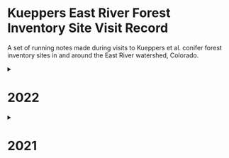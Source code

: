 # Kueppers East River Forest Inventory Site Visit Record

A set of running notes made during visits to Kueppers et al. conifer forest inventory sites in and around the East River watershed, Colorado. 

<details>
    <summary>
        <h1>2022</h1>
    </summary>
<p>
## 9/24/22
### XX-CAR3
Arrived: NA  
Exited: NA  
Personnel: Worsham  
Sensor data download and maintenance. Even more animal damage than in August. Had to replace a bunch of stuff...  

### SG-SWR1
Arrived: 12:10  
Exited: 13:00  
Personnel: Worsham, Wainwright  
Sensor data download and maintenance. No major changes since June. Replaced jar on one probe due to animal damage, but no issues with sensors themselves.

### SG-NES1
Arrived: 09:50  
Exited: 11:00  
Personnel: Worsham, Wainwright
Sensor data download and maintenance. Replaced several sensors. No major changes since August.

### XX-PLN2
Arrived: 07:45  
Exited: 08:15  
Personnel: Worsham  
Sensor data download and maintenance. Site in good shape. No major changes since June.

## 9/23/22
### ER-APU1
Arrived: 16:25  
Exited: 17:45 
Personnel: Worsham, Wainwright, Wielandt  
Sensor data download and maintenance. Clear day, beautiful. 

## 9/21/2
### SR-PVG1
Arrived: NA  
Exited: NA  
Personnel: Worsham  
Sensor data download and maintenance. Very rainy, cool. No major changes since August. 

### ER-BME1
Arrived: NA  
Exited: NA  
Personnel: Worsham  
Sensor data download and maintenance. HOBO cables destroyed, otherwise OK. Field-spliced HOBO cables. Replaced a few previously removed sensors. 

### ER-APL1
Arrived: 08:00  
Exited: 08:45  
Personnel: Worsham  
Sensor data download and maintenance. Site in good shape. Cool, clear. No additional significant animal damage. Potential re-growth evident on a few severely defoliated trees. 

## 9/16/22
### CC-CVS1
Arrived: NA  
Exited: NA  
Personnel: Worsham  
Sensor data download and maintenance.  

## 9/15/22
### ER-GT1
Arrived: 13:30  
Exited: 14:25  
Personnel: Worsham  
Sensor data download and maintenance. Rainy, cool. T≈10ºC

## 8/17/22
### XX-CAR3
Arrrived: 08:15  
Exited: 11:20  
Personnel: Worsham, Sewanee (4)  
Mortality survey. Rain, fog, drip. T≈60ºF. Animal damage to soil moisture logger. Plugged cables back in. Did not address bent snow probe (D85B15).  

## 8/16/22
### WG-WGM1
Arrived: 15:45  
Exited: 17:50  
Personnel: Worsham, Powell T, Davis B  
Mortality survey. Completed survey in afternoon, in < 2 hours. 

### ER-APL1
Arrived: 08:15  
Exited: 12:50  
Personnel: Worsham, Powell T, Sewanee  
Mortality survey. Complete. Took B cores from 5 trees. 

## 8/15/22
### CC-CVN1
Personnel: Powell T, Sewanee  
Mortality survey. Finished about 1/3 and descended for lightning storm. 

### CC-EMN1
Personnel: Powell T, Sewanee  
Mortality survey. Complete.

## 8/14/22
### CC-CVS1
Personnel: Powell T, Sewanee  
Mortality survey. Complete.

### CC-CVN2
Personnel: Powell T, Sewanee  
Mortality survey. Complete. 

## 8/12/22
### SG-NES1
Personnel: Powell T, Sewanee  
Mortality survey. Complete.

### SG-NES2
Personnel: Powell T, Sewanee  
Mortality survey. Complete. 

### SG-NWS1
Personnel: Powell T, Sewanee  
Completed site installation and first census. Geotagged corners.

## 8/11/22
### SG-NWS1
Arrived: 09:15  
Exited: 13:10  
Personnel: Worsham, Powell T, Powell MT, Sewanee  
Installation and first census. Very dense site. Cool, moderate moisture in morning. Did not complete. Storm built quickly in afternoon, and we descended in a hurry amid frequent lightning and thunder. 

### SG-NES1
Arrived: 11:20  
Exited: 11:40  
Personnel: Worsham  
Sensor maintenance. Reinstalled and relaunched HOBO air T/RH sensor using new mount.

## 8/10/22
### ER-APL1
Arrived: 13:20  
Exited: 15:55  
Personnel: Worsham, Powell MT, Ramsey  
Mortality survey. Partway through the first lane, Worsham started doing smaller trees on his own and recording notes in field notebook 2022-1. This covered trees with tag numbers 6304+. Light rain and some hail. Thunder. Left before finishing second lane. 

### SR-PVG1
Arrived: 08:20  
Exited: 10:45  
Personnel: Worsham, Powell MT, Ramsey
Mortality survey and sensor maintenance. Site was damp, as usual. Coral fungus and devil's fingers fruiting. Finished mortality survey quickly, as there were only about 80 trees. 

## 8/9/22
### XX-FAR1
Arrived: 09:45   
Exited: 16:00  
Personnel: Worsham, Powell MT, Sewanee (5)  
Installation and first census. About 300 trees, so moderately dense. In the upper left corner of the plot are a lot of dense pines. Otherwise clumpy. Sparse understory, and mostly fir in the smaller age classes. Somewhat dry site, lying on a local nose just above a small intermittent drainage, which was dry today. At landscape scale, the site is somewhat concave. 

### ER-BME3
Arrived: NA  
Exited: NA  
Personnel: Powell T, Sewanee (2)  
Installation and first census. Two students went to finish BME3 with Powell T. Others went to XX-FAR1. Completed inventory.

## 8/8/22
### ER-BME3
Arrived: 14:20  
Exited: 17:30  
Personnel: Powell T, Worsham, Powell MT, Sewanee (7)  
Installation and first census. Split the 10-person crew up. Three went to ER-BME3 (Powell T leading) while the rest stayed in ER-BME1 for mortality survey (Worsham leading). Installed site. Site is of moderate density and moderate moisture. Canopy is closely packed and stand is mixed age. Saw snowshoe hare. 

### ER-BME1
Arrived: 09:45  
Exited: 13:40  
Personnel: Powell T, Worsham, Powell MT, Sewanee (5)  
Mortality survey and coring. Split the 10-person crew up. Three went to ER-BME3 (Powell T leading) while the rest stayed in ER-BME1 for mortality survey (Worsham leading). Completed mortality survey in 4 hours. A couple of trees were difficult to find. Seems like a relatively low mortality rate, compared to some others we've seen. Took cores from 5 fir and 4 spruce, randomly sampled, for B cores in this series. 

## 8/7/22
### ER-GT1
Arrived: NA  
Exited: NA  
Personnel: Powell T, Powell MT, Worsham, Sewanee  
Mortality survey and coring. First plot with 7-student Sewanee crew, plus T and MT Powell. Worsham arrived from Denver a few hours after the crew started. Took cores from 5 fir and 4 spruce, randomly sampled, for B cores in this series. Inspected sensors and found damage to FC5299. 

## 7/22/22
### ER-BME3
Arrived: 09:20  
Exited: 11:10  
Personnel: Kueppers, Worsham  
Installed plot corners for inventory in August. 

## 7/19/22
### SG-NES1
Arrived: 09:45  
Exited: 13:30  
Personnel: Worsham, Henderson A, Peterson A  
Coring. No major changes in site since July. Very warm and dry. T=75ºF. Understory lush, snow gone. Less than 5% cloud cover at arrival and clear through day. Removed broken snow DTP array.

## 7/17/22
### ER-APU1
Arrived: NA  
Exited: NA  
Personnel: Worsham, Henderson A, Peterson A   
Coring. No major changes in site since June. Warm, windy and dry. All cores taken within plot boundaries.

## 7/14/22
### XX-CAR3
Arrived: 09:15  
Exited: 14:00  
Personnel: Worsham, Henderson A  
Coring. Dry site. 50% cloud cover at arrival, but clearing. Storms at 13:30. No major changes in site since June. T=70ºF. Had to go outside the plot boundaries for several ABLA and did not get a full 20. Additional trees located along N and W edges within 10 m of plot boundary. 

## 7/13/22
### SR-PVG1
Arrived: NA  
Exited: NA  
Personnel: Worsham, Kaufman E  
Coring. Site dry. Storms toward noon. Had to go outside plot boundaries for several trees. Additional trees located along N edge within 10 m of plot boundary, except 8682 at NE corner and 8688, just W of NW corner. Removed broken snow probe (D0E2CF) and broken soil probe (F69C60).

### CC-CVS1
Arrived: 08:50  
Exited: 11:00  
Personnel: Worsham, Kaufman E  
Coring. Clear morning. T≈60ºF. Site damp at arrival. Sampled out-of-plot (OOP) trees. Additional trees located along N and E edges within 10 m of plot boundary. Tagged and measured DBH, CII, canopy position for new OOP trees.

## 7/12/22
### CC-CVS1
Arrived: 09:30  
Exited: 15:45  
Personnel: Worsham  
Coring. Cored all possible trees within CC-CVS1 plot boundaries. Still need to core 9 ABLA outside plot. For a timing benchmark, was able to take A and B cores from 24 trees in 6 hours. Removed dead soil probe CD187B.

## 7/11/22
### CC-CVS1
Arrived: 13:30  
Exited: 15:30  
Personnel: Worsham  
Coring. Sampled A and B cores from 7 trees. Will likely need to sample ABLA out of plot (OOP), as there just aren't very many canopy ABLA within bounds. 

### Research Meadow
Personnel: Worsham  
Practice coring in research meadow trees. Key lessons: (1) measure sapwood depth before putting core in straw... (2) try to keep the borer vertically perpendicular to the growth angle of the tree for most accurate ring-widths.

## 6/16/22
### CC-CVS1
Arrived: 07:55  
Exited: 09:30  
Personnel: Worsham  
Sensor data download and maintenance. Took gland-to-ground and other measurements for all sensors. 

## 6/15/22
### SG-SWR1
Personnel: Worsham, Kueppers, Fauteux  
Relaunched HOBO air T/RH logger, having forgotten to do so on 6/9/21. Sampling begins at 13:00. 

### SG-NES1
Arrived: 11:10  
Exited: 11:55  
Personnel: Worsham, Kueppers  
Sensor data download and maintenance. Site mostly dry. Still some snow covering soil sensors, so did not get full GTG measurements, though all data were retrievable. 

### SG-NWS1
Arrived: NA  
Exited: NA  
Personnel: Worsham, Kueppers, Fauteux  
Site installation. Set up 4 corners for inventory in August. Did not take GPS readings. Need to do so in August. Site sits a few hundred m beyond the summit of Snodgrass and is QUITE DENSE and uneven-aged. Mild slope, a few snow-maintained gaps, fairly dry WNW facing site. Lots of ABLA and even more PIEN in understory. No PICO evident. Temperature is remarkably cool (T≈40ºF), compared to other aspects on Snodgrass, with <5% snow evident, despite much more remaining on N aspects near summit. Likely has had a short growing season historically, but now longer, as suggested by the abundance of seedlings and saplings and relatively short-statured older trees. Patchy ground cover is primarily *Vaccinium myrtillus*.

## 6/14/22
### ER-APU1  
Arrived: 10:40  
Exited: 12:30  
Personnel: Worsham, Fauteux  
Sensor data download and maintenance. Approach was very difficult for Fauteux. Took over 2 hours to access site, and scrambling was quite uncomfortable. Keep in mind for research assistants with limited experience in mountain terrain in future. 

## 6/13/22
### SR-PVG1
Arrived: NA  
Exited: NA  
Personnel: Worsham, Fauteux  

Sensor data download and maintenance. Site somewhat moist. 30% snow in plot, but no snow in contact with sensors. Lots of deadfall, likely more than in 2021. Very little ground cover, perhaps because of cattle grazing in summer/fall 2021. Sensor site in very poor condition. See maintenance records for details. 

### XX-PLN2
Arrived: 09:00 
Exited: 10:40 
Personnel: Worsham, Fateux  

Sensor data download and maintenance. Site is generally in good shape. No bends or warps on the DTP probes. Soil looks very dry. Clear day, but somewhat smoky/hazy and light wind. 

## 6/12/22
### XX-FAR1
Arrived: 07:30  
Exited: 10:00  
Personnel: Worsham, Kueppers, Fauteux  
Site installation at higher of two potential Brush Creek sites. Actually in Farris Creek drainage, so will name accordingly. It's a unique looking site. The surrounding area is some mature PIEN/ABLA but a lot of PICO interspersed. Nearby there are exclusive PICO stands and some past char still evident on deadfall and a few standing dead stems, suggesting a stand-clearing fire within the last century or so. Site itself is heavy on PICO. The slope is gentle, 5-10%, and the site is NW facing. Understory is sparse but LOTS of PIEN seedlings and saplings. Not much PIEN in the canopy, it appears, but much ABLA. E corner abuts a deep, likely intermittent drainage with some surface flow on 6/12/22. Soil is shallow, and there is abundant deadfall, especially to the N and W of the plot, including some large dead within the plot bounds. 

## 6/11/22
### ER-BME3
Arrived: NA  
Exited: NA  
Personnel: Worsham, Kueppers, Fauteux  
Site installation at third Baldy East site. Found viable site about 10 m E of original proposed plot. Still a lot of snow on the ground, so couldn't finalize corners. Will need to return to set corners in July. Used a red handkerchief for flagging. Put in 2 corner stakes where soil was exposed and geotagged all proposed corner locations, but will need to update geotags once corners are adjusted for slope and finalized. Slope angle is mild and the site faces approximately E, to the extent it has an aspect at all. Small bump or drop near center, parallel to slope. May just be a buried tree, but may want to reevaluate site for suitability after snowmelt. That soil which is exposed is very rocky, but hard to assess understory and ground cover. Need to look out for standing water and drainage after melt. PIEN and ABLA dominate the canopy in apparently equal numbers. This is a mature stand. 

### ER-BME1
Arrived: NA  
Exited: NA  
Personnel: Worsham, Kueppers, Fauteux  
Sensor data download and maintenance. Site in bad shape. See maintenance record for details.

## 6/10/22
### XX-CAR3
Personnel: Worsham, Fauteux  
Sensor data download and maintenance. Site is QUITE dry already. 0% snow. No significant mortality change. Ground cover full, extensive, green. Clear morning, T≈10ºC. Sensor site in good shape. 

### Red Mountain 1
Personnel: Worsham, Fauteux  
Scouting. Drive is 50 min + PAST the Carbon TH beyond Ohio Pass. Road is impassable approx. 3 miles from TH. Didn't attempt hike for time. Not a feasible site due to access time and constraints. 

### ER-APL1
Arrived: 14:15  
Exited: 15:00  
Personnel: Worsham  
Sensor data download and maintenance. Lots of deadfall in plot, far more than last year, probably owing to winter and spring winds. Site very damp, as usual. 10% snow. Slightly windy. T≈15ºC. 60% cloud cover. Probes and infrastructure all seem in good shape.

## 6/9/22
### Snodgrass NW Slope 1
Personnel: Worsham  
Scouting. Decent site. Gentle slope. PIEN/ABLA dominated, with lots of short-statured mature trees and dense seedlings/saplings. Some logging evidence between summit and site. Lots of deadfall. Not much exposed, visible rock. NW aspect. Ground cover herbaceous, sparse. 20-30% snow cover.

### SG-NES1
Arrived: 09:45
Exited: 11:00
Personnel: Worsham, Fauteux  
Sensor data download and maintenance. Sensor site somewhat damaged by snow. See sensor maintenance record for details. 

## 6/8/22
### ER-GT1
Arrived: 16:40  
Exited: 18:20  
Personnel: Worsham, Fauteux  
Sensor data download and maintenance. 10-15% snow cover, damp soil. Clear sky. T≈20ºC. Mortality extensive but seems similar to that in 2021. See sensor maintenance record for details. 
</p>
</details>

<details>
    <summary>
        <h1>2021</h1>
    </summary>
<p>

## 10/8/21
### CC-CVS1
Arrived: NA  
Exited: NA  
Personnel: Worsham, Dafflon, Wielandt  
Sensor data download and inspection. Soil moisture infrastructure OK. Also installed snow and soil DTP probes and HOBO air T/RH sensor.

### ER-APU1
Arrived: NA  
Exited: NA  
Personnel: Worsham, Dafflon, Wielandt  
Sensor data download and inspection. Soil moisture infrastructure OK. Also installed snow and soil DTP probes and HOBO air T/RH sensor.

### ER-GT1
Arrived: NA  
Exited: NA  
Personnel: Worsham, Dafflon, Wielandt  
Installed snow and soil DTP probes. 

### SR-PVG1
Arrived: NA  
Exited: NA  
Personnel: Worsham, Dafflon, Wielandt 
Sensor data download and inspection. Soil moisture infrastructure OK. Also installed snow and soil DTP probes and HOBO air T/RH sensor.

## 10/6/21
### ER-BME1
Arrived: 11:45  
Exited: 13:00  
Personnel: Worsham, Dafflon, Wang  
Sensor data download and inspection. Soil moisture infrastructure OK. Also installed snow and soil DTP probes and HOBO air T/RH sensor.

## 10/5/21
### ER-GT1
Arrived: 13:25  
Exited: 17:00  
Personnel: Worsham  
Sensor data download and inspection. Soil moisture infrastructure OK.  

## 08/13/21
### CC-CVS1
Arrived: NA  
Exited: 10:00  
Personnel: Worsham  
Sensor installation. Completed. 

## 08/12/21
### CC-CVS1
Arrived: NA  
Exited: NA  
Personnel: Worsham, Hinojo-Hinojo  
Sensor installation. Didn't quite finish due to time constraints. 

## 08/05/21
### XX-PLN2
Arrived: NA  
Exited: 12:30  
Personnel: Worsham, Katz, Elliott  
Sensor installation. Complete. Saw bear scat with plastic bag and trail mix in it. 

## 08/05/2021
### SR-PVG1
Arrived: NA    
Exited: 17:25  
Personnel: Worsham, Katz, Elliott  
Sensor installation. Complete.

## 07/28/2021
### ER-APU1
Arrived: NA  
Exited: 13:30  
Personnel: Worsham, Katz, Elliott  
Sensor installation. Complete.

## 07/23/21
### ER-GT1
Arrived: NA  
Exited: 12:00  
Personnel: Kueppers, Katz, Elliott  
Sensor installation. Complete.

## 07/20/21
Arrived: NA  
Exited: NA  
Personnel: Worsham, Katz, Elliott  
Sensor location measurements and first census.

## 07/16/21
### XX-CAR3
Arrived: NA  
Exited: 19:00  
Personnel: Worsham, Katz  
Sensor installation. Complete. Inventory site installation: will return for census.

## 07/15/2021
### SG-NES1
Arrived: NA  
Exited: 19:00  
Personnel: Worsham, Katz, Elliott  
Sensor installation. Complete.

## 06/24/21
### ER-BME1
Arrived: NA  
Exited: 10:40  
Personnel: Kueppers, Worsham, Katz, Elliott  
Sensor installation. Complete. 

## 06/23/21
### ER-APL1
Arrived: NA  
Exited: 14:35  
Personnel: Worsham, Kueppers, Katz, Elliott
Sensor installation. Complete. 

## 06/08/21
### SG-SWR1
Arrived: NA  
Exited: 13:20  
Personnel: Dafflon, Worsham, Katz  
First sensor installation. Complete.
</p>
</details>